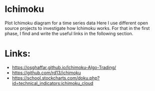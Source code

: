 # Ichimoku

Plot Ichimoku diagram for a time series data
Here I use different open source projects to investigate how Ichimoku works.
For that in the first phase, I find and write the useful links in the following section.

# Links:
* https://osghaffar.github.io/Ichimoku-Algo-Trading/
* https://github.com/rd13/ichimoku
* https://school.stockcharts.com/doku.php?id=technical_indicators:ichimoku_cloud
